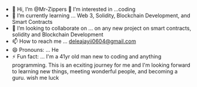 - 👋 Hi, I’m @Mr-Zippers
 👀 I’m interested in ...coding
- 🌱 I’m currently learning ... Web 3, Solidity, Blockchain Development, and Smart Contracts
- 💞️ I’m looking to collaborate on ... on any new project on smart contracts, solidity and Blockchain Development
- 📫 How to reach me ... deleajayii0604@gmail.com
- 😄 Pronouns: ... He
- ⚡ Fun fact: ... I'm a 41yr old man new to coding and anything programming. This is an ecxiting journey for me and I'm looking forward to learning new things, meeting wonderful people, and becoming a guru. wish me luck
  

<!---
Mr-Zippers/Mr-Zippers is a ✨ special ✨ repository because its `README.md` (this file) appears on your GitHub profile.
You can click the Preview link to take a look at your changes.
--->
